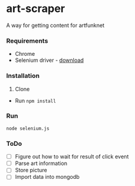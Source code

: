 # art-scraper
A way for getting content for artfunknet

### Requirements

* Chrome
* Selenium driver - [download](https://sites.google.com/a/chromium.org/chromedriver/downloads)

### Installation

1. Clone
* Run `npm install`

### Run

`node selenium.js`

### ToDo

- [ ] Figure out how to wait for result of click event
- [ ] Parse art information
- [ ] Store picture
- [ ] Import data into mongodb

